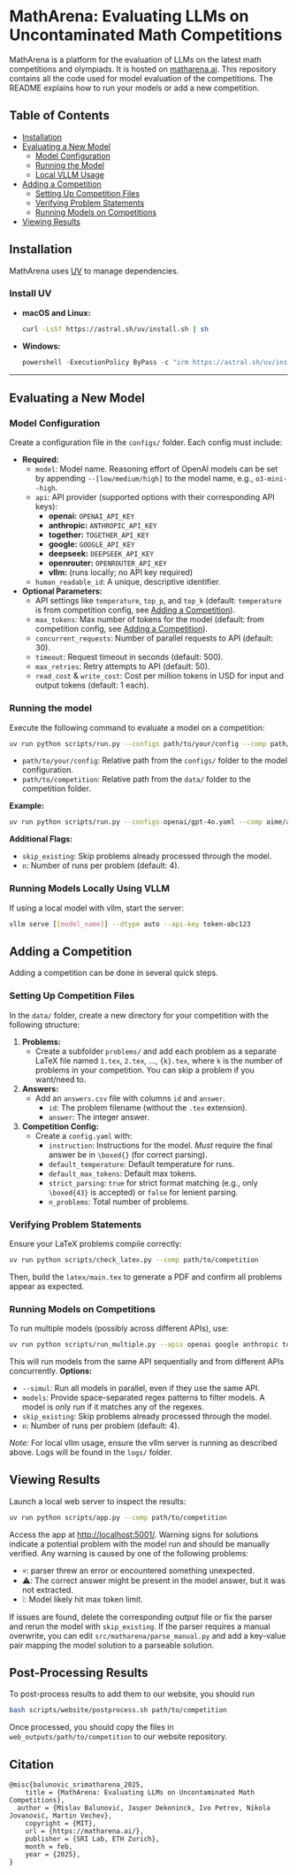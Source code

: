 # MathArena: Evaluating LLMs on Uncontaminated Math Competitions

MathArena is a platform for the evaluation of LLMs on the latest math competitions and olympiads. It is hosted on [matharena.ai](https://matharena.ai/). This repository contains all the code used for model evaluation of the competitions. The README explains how to run your models or add a new competition. 

## Table of Contents
- [Installation](#installation)
- [Evaluating a New Model](#evaluating-a-new-model)
  - [Model Configuration](#model-configuration)
  - [Running the Model](#running-the-model)
  - [Local VLLM Usage](#running-models-locally-using-vllm)
- [Adding a Competition](#adding-a-competition)
  - [Setting Up Competition Files](#setting-up-competition-files)
  - [Verifying Problem Statements](#verifying-problem-statements)
  - [Running Models on Competitions](#running-models-on-competitions)
- [Viewing Results](#viewing-results)

## Installation

MathArena uses [UV](https://github.com/astral-sh/uv) to manage dependencies.

### Install UV

- **macOS and Linux:**
  ```bash
  curl -LsSf https://astral.sh/uv/install.sh | sh
  ```
- **Windows:**
  ```powershell
  powershell -ExecutionPolicy ByPass -c "irm https://astral.sh/uv/install.ps1 | iex"
  ```

---

## Evaluating a New Model

### Model Configuration

Create a configuration file in the `configs/` folder. Each config must include:
- **Required:**
  - `model`: Model name. Reasoning effort of OpenAI models can be set by appending `--[low/medium/high]` to the model name, e.g., `o3-mini--high`.
  - `api`: API provider (supported options with their corresponding API keys):
    - **openai:** `OPENAI_API_KEY`
    - **anthropic:** `ANTHROPIC_API_KEY`
    - **together:** `TOGETHER_API_KEY`
    - **google:** `GOOGLE_API_KEY`
    - **deepseek:** `DEEPSEEK_API_KEY`
    - **openrouter:** `OPENROUTER_API_KEY`
    - **vllm:** (runs locally; no API key required)
  - `human_readable_id`: A unique, descriptive identifier.
- **Optional Parameters:**
  - API settings like `temperature`, `top_p`, and `top_k` (default: `temperature` is from competition config, see [Adding a Competition](#adding-a-competition)).
  - `max_tokens`: Max number of tokens for the model (default: from competition config, see [Adding a Competition](#adding-a-competition)).
  - `concurrent_requests`: Number of parallel requests to API (default: 30).
  - `timeout`: Request timeout in seconds (default: 500).
  - `max_retries`: Retry attempts to API (default: 50).
  - `read_cost` & `write_cost`: Cost per million tokens in USD for input and output tokens (default: 1 each).

### Running the model
Execute the following command to evaluate a model on a competition:
```bash
uv run python scripts/run.py --configs path/to/your/config --comp path/to/competition
```
- `path/to/your/config`: Relative path from the `configs/` folder to the model configuration.
- `path/to/competition`: Relative path from the `data/` folder to the competition folder.

**Example:**
```bash
uv run python scripts/run.py --configs openai/gpt-4o.yaml --comp aime/aime_2025_I
```

**Additional Flags:**
- `skip_existing`: Skip problems already processed through the model.
- `n`: Number of runs per problem (default: 4).

### Running Models Locally Using VLLM

If using a local model with vllm, start the server:
```bash
vllm serve [[model_name]] --dtype auto --api-key token-abc123
```

## Adding a Competition
Adding a competition can be done in several quick steps. 

### Setting Up Competition Files
In the `data/` folder, create a new directory for your competition with the following structure:
1. **Problems:**  
   - Create a subfolder `problems/` and add each problem as a separate LaTeX file named `1.tex`, `2.tex`, …, `{k}.tex`, where `k` is the number of problems in your competition. You can skip a problem if you want/need to.
2. **Answers:**  
   - Add an `answers.csv` file with columns `id` and `answer`.
     - `id`: The problem filename (without the `.tex` extension).
     - `answer`: The integer answer.
3. **Competition Config:**  
   - Create a `config.yaml` with:
     - `instruction`: Instructions for the model. *Must* require the final answer be in `\boxed{}` (for correct parsing).
     - `default_temperature`: Default temperature for runs.
     - `default_max_tokens`: Default max tokens.
     - `strict_parsing`: `true` for strict format matching (e.g., only `\boxed{43}` is accepted) or `false` for lenient parsing.
     - `n_problems`: Total number of problems.

### Verifying Problem Statements
Ensure your LaTeX problems compile correctly:
```bash
uv run python scripts/check_latex.py --comp path/to/competition
```
Then, build the `latex/main.tex` to generate a PDF and confirm all problems appear as expected.

### Running Models on Competitions
To run multiple models (possibly across different APIs), use:
```bash
uv run python scripts/run_multiple.py --apis openai google anthropic together --comp path/to/competition
```
This will run models from the same API sequentially and from different APIs concurrently.
**Options:**
- `--simul`: Run all models in parallel, even if they use the same API.
- `models`: Provide space-separated regex patterns to filter models. A model is only run if it matches any of the regexes.
- `skip_existing`: Skip problems already processed through the model.
- `n`: Number of runs per problem (default: 4).

*Note:* For local vllm usage, ensure the vllm server is running as described above. Logs will be found in the `logs/` folder.

## Viewing Results

Launch a local web server to inspect the results:
```bash
uv run python scripts/app.py --comp path/to/competition
```
Access the app at [http://localhost:5001/](http://localhost:5001/). Warning signs for solutions indicate a potential problem with the model run and should be manually verified. Any warning is caused by one of the following problems:

* 💀: parser threw an error or encountered something unexpected.
* ⚠️: The correct answer might be present in the model answer, but it was not extracted.
* ❕: Model likely hit max token limit.

If issues are found, delete the corresponding output file or fix the parser and rerun the model with `skip_existing`. If the parser requires a manual overwrite, you can edit `src/matharena/parse_manual.py` and add a key-value pair mapping the model solution to a parseable solution.

## Post-Processing Results
To post-process results to add them to our website, you should run
```bash
bash scripts/website/postprocess.sh path/to/competition
```
Once processed, you should copy the files in `web_outputs/path/to/competition` to our website repository.


## Citation

```
@misc{balunovic_srimatharena_2025,
	title = {MathArena: Evaluating LLMs on Uncontaminated Math Competitions},
  author = {Mislav Balunović, Jasper Dekoninck, Ivo Petrov, Nikola Jovanović, Martin Vechev},
	copyright = {MIT},
	url = {https://matharena.ai/},
	publisher = {SRI Lab, ETH Zurich},
	month = feb,
	year = {2025},
}
```